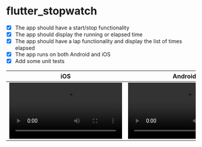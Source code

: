 # flutter_stopwatch

- [x] The app should have a start/stop functionality
- [x] The app should display the running or elapsed time
- [x] The app should have a lap functionality and display the list of times elapsed
- [x] The app runs on both Android and iOS
- [x] Add some unit tests

|    iOS    |    Android    |
|:---:|:---:|
|<video src="https://user-images.githubusercontent.com/32585133/222543928-2091cf71-c240-4a3e-be72-6e34ae1dfdac.mov">|<video src="https://user-images.githubusercontent.com/32585133/222543877-66e1fb29-8b20-439b-a21d-fc36c2e0acb7.mov">|

